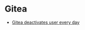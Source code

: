 # Gitea

- [Gitea deactivates user every day](https://github.com/go-gitea/gitea/issues/4067#issuecomment-392565069)
